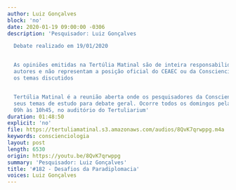 ```yaml
---
author: Luiz Gonçalves
block: 'no'
date: 2020-01-19 09:00:00 -0306
description: 'Pesquisador: Luiz Gonçalves

  Debate realizado em 19/01/2020


  As opiniões emitidas na Tertúlia Matinal são de inteira responsabilidade de seus
  autores e não representam a posição oficial do CEAEC ou da Conscienciologia sobre
  os temas discutidos


  Tertúlia Matinal é a reunião aberta onde os pesquisadores da Conscienciologia apresentam
  seus temas de estudo para debate geral. Ocorre todos os domingos pela manhã, das
  09h às 10h45, no auditório do Tertuliarium'
duration: 01:48:50
explicit: 'no'
file: https://tertuliamatinal.s3.amazonaws.com/audios/8QvK7qrwppg.m4a
keywords: conscienciologia
layout: post
length: 6530
origin: https://youtu.be/8QvK7qrwppg
summary: 'Pesquisador: Luiz Gonçalves'
title: '#182 - Desafios da Paradiplomacia'
voices: Luiz Gonçalves
---
```

